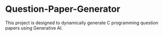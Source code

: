 # Question-Paper-Generator
This project is designed to dynamically generate C programming question papers using Generative AI. 

